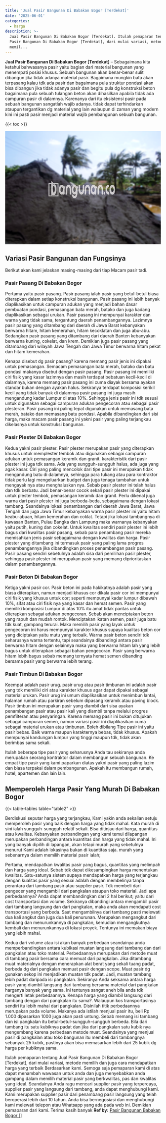```yaml
---
title: 'Jual Pasir Bangunan Di Babakan Bogor [Terdekat]'
date: '2025-06-01'
categories:
  - harga
description: >-
  Jual Pasir Bangunan Di Babakan Bogor [Terdekat]. Itulah pemaparan tentang Jual
  Pasir Bangunan Di Babakan Bogor [Terdekat], dari mulai variasi, metode
  memil...
---
```


**Jual Pasir Bangunan Di Babakan Bogor \[Terdekat\]** – Sebagaimana kita ketahui bahwasanya pasir yaitu bagian dari material bangunan yang menempati posisi khusus. Sebuah bangunan akan benar-benar sulit dibangun jika tidak adanya material pasir. Bagaimana mungkin bata akan terpasang kalau tdk ada pasir dan bagaimana pula struktur pondasi akan bisa dibangun jika tidak adanya pasir dan begitu pula dg konstruksi beton bagaimana pula sebuah tulangan beton akan dihasilkan apabila tidak ada campuran pasir di dalamnya. Karenanya dari itu eksistensi pasir pada sebuah bangunan sangatlah wajib adanya. tidak dapat terhindarkan ataupun tergantikan dg material yang lain walaupun di zaman yang modern kini ini pasti pasir menjadi material wajib pembangunan sebuah bangunan.

{{< toc >}}

![Jual Pasir Bangunan Di Babakan Bogor [Terdekat]](/images/jual-pasir-bangunan-72.png)

## Variasi Pasir Bangunan dan Fungsinya

Berikut akan kami jelaskan masing-masing dari tiap Macam pasir tadi.

### Pasir Pasang Di Babakan Bogor

Pertama yaitu pasir pasang. Pasir pasang ialah pasir yang betul-betul biasa diterapkan dalam setiap konstruksi bangunan. Pasir pasang ini lebih banyak diaplikasikan untuk campuran adukan yang menjadi bahan dasar pembuatan pondasi, pemasangan bata merah, batako dan juga kadang diaplikasikan sebagai urukan. Pasir pasang ini mempunyai karakter dan warna yang tidak sama, tergantung daerah penambangannya. Lazimnya pasir pasang yang ditambang dari daerah di Jawa Barat kebanyakan berwarna hitam, hitam kemerahan, hitam kecoklatan dan juga abu-abu. Sedangkan pasir pasang yang ditambang dari daerah Banten kebanyakan berwarna kuning, cokelat, dan krem. Demikian juga pasir pasang yang ditambang dari wilayah Jawa Tengah dan Jawa Timur berwarna hitam pekat dan hitam kemerahan.

Kenapa disebut dg pasir pasang? karena memang pasir jenis ini dipakai untuk pemasangan. Semacam pemasangan bata merah, batako dan batu pondasi makanya disebut dengan pasir pasang. Pasir pasang ini memiliki ciri fisik yang kasar lazimnya dan masih terdapat bebatuan kecil-kecil di dalamnya, karena memang pasir pasang ini cuma diayak bersama ayakan standar bukan dengan ayakan halus. Sekiranya terdapat komposisi kerikil kecil yang tidak banyak di dalamnya pasir pasang ini juga masih mengandung kadar Lumpur di atas 10%. Sehingga jenis pasir ini tdk sesuai untuk digunakan sebagai campuran adukan pengecoran atau sebagai pasir plesteran. Pasir pasang ini paling tepat digunakan untuk memasang bata merah, batako dan memasang batu pondasi. Apabila dibandingkan dari sisi harga, maka macam pasir pasang ini yakni pasir yang paling terjangkau dikelasnya untuk konstruksi bangunan.

### Pasir Plester Di Babakan Bogor

Kedua yakni pasir plester. Pasir plester merupakan pasir yang diterapkan khusus untuk memplester tembok atau digunakan sebagai campuran adukan untuk pemasangan keramik dan granit. karakteristik dari pasir plester ini juga tdk sama. Ada yang sungguh-sungguh halus, ada juga yang agak kasar. Ciri yang paling mencolok dari tipe pasir ini merupakan tidak mengandung batu di dalamnya, sehingga para tukang atau para kontraktor tidak perlu lagi mengeluarkan budget dan juga tenaga tambahan untuk mengayak nya atau menghaluskan nya. Sebab pasir plester ini telah halus dan tdk berbatu. Jadi benar-benar cocok sekali pasir plester ini dipakai untuk plester tembok, pemasangan keramik dan granit. Perlu dikenal juga warna dari pasir plester ini juga berbeda-beda, sebagaimana dengan lokasi tambang. Seandainya lokasi penambangan dari daerah Jawa Barat, Jawa Tengah dan juga Jawa Timur kebanyakan warna pasir plester ini yaitu hitam keabu-abuan, hitam kemerahan dan coklat. Tetapi jika lokasi tambangnya di kawasan Banten, Pulau Bangka dan Lampung maka warnanya kebanyakan yaitu putih, kuning dan cokelat. Untuk kwalitas sendiri pasir plester ini lebih bagus dari kwalitas pasir pasang, sebab para penambang pasir mereka memisahkan jenis pasir sebagaimana dengan kwalitas dan harga. Pasir plester yang ditambang ini termasuk pasir yang paling lama progres penambangannya jika dibandingkan proses penambangan pasir pasang. Pasir pasang sendiri sebetulnya adalah sisa dari pemilihan pasir plester, sehingga pasir plester ini merupakan pasir yang memang diprioritaskan dalam penambangannya.

### Pasir Beton Di Babakan Bogor

Ketiga yakni pasir cor. Pasir beton ini pada hakikatnya adalah pasir yang biasa diterapkan, namun menjadi khusus cor dikala pasir cor ini mempunyai ciri fisik yang khusus untuk cor; seperti mempunyai kadar lumpur dibawah 10%, sifat atau ciri fisik nya yang kasar dan hemat semen. Pasir yang memiliki komposisi Lumpur di atas 10% itu amat tidak pantas untuk diterapkan sebagai adukan pengecoran. Sebab akan menciptakan beton yang rapuh dan mudah rontok. Menciptakan ikatan semen, pasir juga batu tdk kuat, gampang terurai. Maka memilih pasir yang layak untuk pengecoran ini harus mempunyai karakter khusus supaya kualitas beton cor yang diciptakan yaitu mutu yang terbaik. Warna pasir beton sendiri tdk seharusnya warna tertentu, tapi seandainya dibandingi antara pasir berwarna hitam dengan selainnya maka yang berwarna hitam lah yang lebih bagus untuk diterapkan sebagai bahan pengecoran. Pasir yang berwarna hitam lebih bagus sebab memang ternyata hemat semen dibanding bersama pasir yang berwarna lebih terang.

### Pasir Timbun Di Babakan Bogor

Keempat adalah pasir urug. pasir urug atau pasir timbunan ini adalah pasir yang tdk memiliki ciri atau karakter khusus agar dapat dipakai sebagai material urukan. Pasir urug ini umum diaplikasikan untuk menimbun lantai, halaman rumah atau parkiran sebelum dipasang keramik atau paving block. Pasir timbun ini merupakan pasir yang diambil dari sisa ayakan penambangan pasir atau pasir kali yang diambil tanpa melalui progres pemfilteran atau penyaringan. Karena memang pasir ini bukan ditujukan sebagai campuran semen, namun variasi pasir ini diaplikasikan cuma sebagai material urukan atau timbunan. Boleh dibilang Tipe pasir ini yaitu pasir bebas. Baik warna maupun karakternya bebas, tidak khusus. Apakah mempunyai kandungan lumpur yang tinggi maupun tdk, tidak akan berimbas sama sekali.

Itulah beberapa tipe pasir yang seharusnya Anda tau sekiranya anda merupakan seorang kontraktor dalam membangun sebuah bangunan. Ke empat tipe pasir yang kami paparkan diatas yakni pasir yang paling lazim dan biasa terpakai dalam pembangunan. Apakah itu membangun rumah, hotel, apartemen dan lain lain.

## Memperoleh Harga Pasir Yang Murah Di Babakan Bogor

{{< table-tables table="table2" >}}

Berdiskusi seputar harga yang terjangkau, Kami yakin anda sekalian setuju memperoleh pasir yang baik dengan harga yang tidak mahal. Kata murah di sini ialah sungguh-sungguh relatif sekali. Bisa ditinjau dari harga, quantitas atau kwalitas. Kebanyakan perbandingan yang kami temui dilapangan merupakan perbandingan antara kuantitas dan harga yang tidak mahal. Ini yang banyak dipilih di lapangan, akan tetapi murah yang sebetulnya menurut Kami adalah lokasinya bukan di kuantitas saja. murah yang sebenarnya dalam memilih material pasir ialah;

Pertama, mendapatkan kwalitas pasir yang bagus, quantitas yang melimpah dan harga yang ideal. Sebab tdk dapat dikesampingkan harga menentukan kwalitas. Satu-satunya sistem supaya mendapatkan harga yang terjangkau dengan kualitas pasir yang sesuai adalah dengan membelinya tanpa perantara dari tambang pasir atau supplier pasir. Tdk membeli dari pengecer yang mengambil dari pangkalan ataupun toko material. Jadi apa perbedaannya? Anda dapat membandingkan dari 2 hal berikut; yaitu dari cost transportasi dan volume. Sekiranya dibandingi antara mengambil pasir dari tambang langsung dan dari pangkalan, maka anda akan mendapati cost transportasi yang berbeda. Saat mengambilnya dari tambang pasti melewati dua kali angkut dan juga dua kali penurunan. Merupakan mengangkut dari tambang dan menurunkannya di pangkalan, kemudian mengangkutnya kembali dan menurunkannya di lokasi proyek. Tentunya ini memakan biaya yang lebih mahal.

Kedua dari volume atau isi akan banyak perbedaan seandainya anda memperbandingkan antara kubikasi muatan langsung dari tambang dan dari pangkalan atau toko material. Perbedaannya merupakan dari metode muat di tambang pasir bersama cara memuat dari pangkalan. Jika ditambang muat materialnya dengan menerapkan alat berat yang sekali tuang padat, berbeda dg dari pangkalan memuat pasir dengan scope. Muat pasir dg gunakan sekop ini menjadikan muatan tdk padat. Jadi, muatan tambang lebih padat daripada isi pangkalan. Sekiranya Anda seksama antara harga pasir yang diambil langsung dari tambang bersama material dari pangkalan harganya banyak yang sama. Ini tentunya sangat aneh bila anda tdk mengerti letak perbedaannya. Kenapa harga yang diambil langsung dari tambang dengan dari pangkalan itu sama?. Walaupun kos transportasinya sendiri itu lebih mahal dari pangkalan. Disinilah titik perbedaannya merupakan pada volume. Makanya ada istilah menjual pasir itu, beli Rp 1.000 dipasarkan 1000 juga akan pasti untung. Sebab memang isi tambang dan isi pangkalan itu betul-betul-sungguh-sungguh berbeda. Bila dari tambang itu satu kubiknya padat dan jika dari pangkalan satu kubik nya mengembang karena perbedaan metode muat. Seandainya yang menjual pasir di pangkalan atau toko bangunan itu membeli dari tambangnya sebanyak 25 kubik, pastinya akan bisa memasarkan lebih dari 25 kubik dg harga per kubiknya sama.

Itulah pemaparan tentang Jual Pasir Bangunan Di Babakan Bogor \[Terdekat\], dari mulai variasi, metode memilih dan juga cara mendapatkan harga yang terbaik Berdasarkan kami. Semoga saja pemaparan kami di atas dapat menambah wawasan untuk anda dan juga menyebabkan anda gampang dalam memilih material pasir yang berkwalitas, pas dan kwalitas yang ideal. Seandainya Anda ragu mencari supplier pasir yang terpercaya, supplier pasir yang langsung dari tambang, anda dapat menghubungi kami. Kami merupakan supplier pasir dari penambang pasir langsung yang telah beroperasi lebih dari 10 tahun. Anda bisa bernegosiasi dan menghubungi kami melewati telepon atau Whatsapp yang ada pada web ini. Demikian pemaparan dari kami. Terima kasih banyak
**Ref by:** [Pasir Bangunan Babakan Bogor []](https://id.wikipedia.org/wiki/Pasir)
